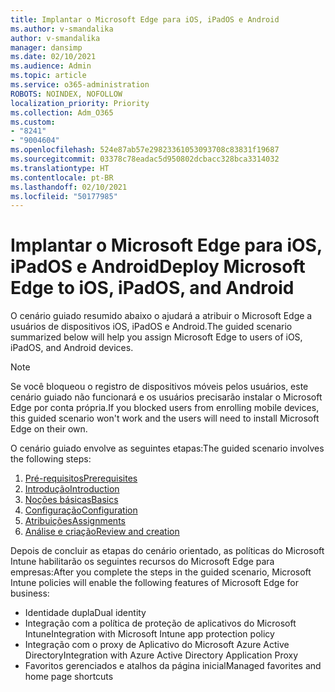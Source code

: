 ```yaml
---
title: Implantar o Microsoft Edge para iOS, iPadOS e Android
ms.author: v-smandalika
author: v-smandalika
manager: dansimp
ms.date: 02/10/2021
ms.audience: Admin
ms.topic: article
ms.service: o365-administration
ROBOTS: NOINDEX, NOFOLLOW
localization_priority: Priority
ms.collection: Adm_O365
ms.custom:
- "8241"
- "9004604"
ms.openlocfilehash: 524e87ab57e29823361053093708c83831f19687
ms.sourcegitcommit: 03378c78eadac5d950802dcbacc328bca3314032
ms.translationtype: HT
ms.contentlocale: pt-BR
ms.lasthandoff: 02/10/2021
ms.locfileid: "50177985"
---
```

# <a name="deploy-microsoft-edge-to-ios-ipados-and-android"></a><span data-ttu-id="129fd-102">Implantar o Microsoft Edge para iOS, iPadOS e Android</span><span class="sxs-lookup"><span data-stu-id="129fd-102">Deploy Microsoft Edge to iOS, iPadOS, and Android</span></span>

<span data-ttu-id="129fd-103">O cenário guiado resumido abaixo o ajudará a atribuir o Microsoft Edge a usuários de dispositivos iOS, iPadOS e Android.</span><span class="sxs-lookup"><span data-stu-id="129fd-103">The guided scenario summarized below will help you assign Microsoft Edge to users of iOS, iPadOS, and Android devices.</span></span>

> [!NOTE]
> <span data-ttu-id="129fd-104">Se você bloqueou o registro de dispositivos móveis pelos usuários, este cenário guiado não funcionará e os usuários precisarão instalar o Microsoft Edge por conta própria.</span><span class="sxs-lookup"><span data-stu-id="129fd-104">If you blocked users from enrolling mobile devices, this guided scenario won't work and the users will need to install Microsoft Edge on their own.</span></span>

<span data-ttu-id="129fd-105">O cenário guiado envolve as seguintes etapas:</span><span class="sxs-lookup"><span data-stu-id="129fd-105">The guided scenario involves the following steps:</span></span>

1. [<span data-ttu-id="129fd-106">Pré-requisitos</span><span class="sxs-lookup"><span data-stu-id="129fd-106">Prerequisites</span></span>](https://docs.microsoft.com/mem/intune/fundamentals/guided-scenarios-edge#prerequisites)
2. [<span data-ttu-id="129fd-107">Introdução</span><span class="sxs-lookup"><span data-stu-id="129fd-107">Introduction</span></span>](https://docs.microsoft.com/mem/intune/fundamentals/guided-scenarios-edge#step-1---introduction)
3. [<span data-ttu-id="129fd-108">Noções básicas</span><span class="sxs-lookup"><span data-stu-id="129fd-108">Basics</span></span>](https://docs.microsoft.com/mem/intune/fundamentals/guided-scenarios-edge#step-2---basics)
4. [<span data-ttu-id="129fd-109">Configuração</span><span class="sxs-lookup"><span data-stu-id="129fd-109">Configuration</span></span>](https://docs.microsoft.com/mem/intune/fundamentals/guided-scenarios-edge#step-3---configuration)
5. [<span data-ttu-id="129fd-110">Atribuições</span><span class="sxs-lookup"><span data-stu-id="129fd-110">Assignments</span></span>](https://docs.microsoft.com/mem/intune/fundamentals/guided-scenarios-edge#step-4---assignments)
6. [<span data-ttu-id="129fd-111">Análise e criação</span><span class="sxs-lookup"><span data-stu-id="129fd-111">Review and creation</span></span>](https://docs.microsoft.com/mem/intune/fundamentals/guided-scenarios-edge#step-5---review--create)

<span data-ttu-id="129fd-112">Depois de concluir as etapas do cenário orientado, as políticas do Microsoft Intune habilitarão os seguintes recursos do Microsoft Edge para empresas:</span><span class="sxs-lookup"><span data-stu-id="129fd-112">After you complete the steps in the guided scenario, Microsoft Intune policies will enable the following features of Microsoft Edge for business:</span></span>

- <span data-ttu-id="129fd-113">Identidade dupla</span><span class="sxs-lookup"><span data-stu-id="129fd-113">Dual identity</span></span>
- <span data-ttu-id="129fd-114">Integração com a política de proteção de aplicativos do Microsoft Intune</span><span class="sxs-lookup"><span data-stu-id="129fd-114">Integration with Microsoft Intune app protection policy</span></span>
- <span data-ttu-id="129fd-115">Integração com o proxy de Aplicativo do Microsoft Azure Active Directory</span><span class="sxs-lookup"><span data-stu-id="129fd-115">Integration with Azure Active Directory Application Proxy</span></span>
- <span data-ttu-id="129fd-116">Favoritos gerenciados e atalhos da página inicial</span><span class="sxs-lookup"><span data-stu-id="129fd-116">Managed favorites and home page shortcuts</span></span>
